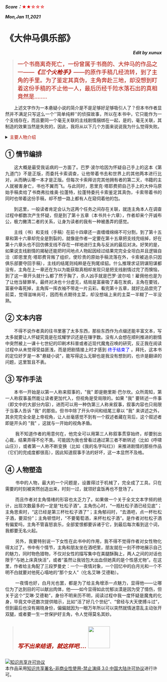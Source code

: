 ***Score：***<font color=yellow**>★★☆☆☆</font>

***Mon,Jan 11,2021***


# 《大仲马俱乐部》
***<p align=right>Edit by xunux</p>***


><font color=blue* size=4>一个书商离奇死亡，一份曾属于书商的、大仲马的作品之一——***《三个火枪手》***——的原作手稿几经流转，到了主角的手里。为了鉴定其真伪，主角奔赴三地，却没想到盯着这份手稿的不止他一人，最后历经千险水落石出的真相竟然是........</font>

<p align=justify>
&emsp;&emsp;上述文字作为一本悬疑小说的简介是不是足够好足够吸引人了？但本书作者显然并不满足只写这么一个''简单纯粹''的侦探故事，所以在本书中，它只能作为一个支线存在，而且要同一个毫无关联的主线剧情捆绑在一起，是的，毫无关联，其制造的效果当然是失败的，因此，我将从以下几个方面来说说我为什么觉得失败。
</p>

<details>
    <summary><font color=blue**>主要人物介绍</font> </summary>

```python
1. 卢卡斯·卡索：本书的主角，职业是赏金猎人，负责不择手段地从各处为雇主搜集他们想要的珍贵藏书。
2. 弗拉维奥·拉蓬特：主角的好友，书商，或者说中间商。
3. 巴罗·波尔哈：富豪，书籍收藏家，三本世上仅存的《第九道门》之一的拥有者。
4. 鲍里斯·巴尔坎：故事中的第一人称“我”，书评家，大仲马俱乐部主办者。
5. 恩里克·塔耶费：书籍收藏家，大仲马俱乐部成员。
6. 利亚娜·塔耶费：恩里克·塔耶费的妻子，大仲马俱乐部成员。
```
</details>

## ① 情节编排
<p align=justify>
&emsp;&emsp;这大概是最受我诟病的一方面了。巴罗·波尔哈因为怀疑自己手上的这本《第九道门》不是正版，而委托卡索调查，让他带着书去和世界上的其他两本进行比对，从而确认哪一本才是正版。但每次卡索拜访完其他拥有者的第二天，书籍的主人就被害身亡，书也不翼而飞。与此同时，恩里克·塔耶费把自己手上的大仲马原始手稿卖给了书商弗拉维奥·拉蓬特，拉蓬特委托卡索鉴定其真伪，卡索带着书的同时也带着这份手稿，却不想一路上都有人在窥伺着他的包。
</p>

<p align=justify>
&emsp;&emsp;到这里，一般读者肯定会认为这两个任务之间存在关联，就连主角本人在调查过程中都数次产生怀疑，但是到了第十五章（本书共十六章），作者却来个开诚布公，极力撇清二者的关系，让身为读者的我有一种被愚弄的感觉。
</p>

<p align=justify>
&emsp;&emsp;主线（书）和支线（手稿）在前十四章还一直缠缠绵绵不可分割，到了第十五章和第十六章却完全是割裂的，就像是作者一定要在第十五章把支线完结掉，好在第十六章头也不回仿佛支线不存在一样地进行主角与反派的最后对决。好笑的是，如果说支线剧情的揭秘还能把时间地点人物起因经过结果完完全全坦白并且逻辑自洽（即恩里克·塔耶费背叛了组织，使珍贵的原始手稿流落在外，卡索被追杀只因俱乐部要夺回手稿），主线的结尾则纯粹是在狗尾续貂。什么推理求证阴谋阳谋都没有，主角在上一章还在为以为能获取真相却发现只是把支线剧情过完了而懊恼，到了这一章开头就什么都了然于胸了，杀人凶手就是巴罗·波尔哈！雇佣他也是为了让他当替罪羊。最终对决也十分虚无，结局是富豪吸了毒在发疯，主角在要钱，富豪中毒死掉，主角挥一挥衣袖不带走一片云彩。看完第十五章，就好比品尝完了前菜，觉得滋味尚可，因而有点期待主菜，却没想端上来的主菜一半糊了一半没熟。
</p>

## ② 文本内容

<p align=justify>
&emsp;&emsp;不得不说作者真的往书里塞了太多东西，那些东西作为点缀还能丰富文本，写太多就要让人怀疑究竟是在炫耀学识还是在赚字数。没有人会想在顺利推进的剧情中突然被上一课十七世纪的印刷术科普或者近现代魔鬼召唤的研究，反正我在阅读过程中从未觉得受益匪浅，而是把剧情接上时才感到 <font color=blue>终于结束了</font> 。拜托，这本书的定位好歹是一本"悬疑小说"，能写得这么无聊也是我没有想到的，也许是翻译的问题，这里暂且不表。
</p>

## ③ 写作手法
<p align=justify>
&emsp;&emsp;本书一开始是以第一人称来叙事的，"我" 即是鲍里斯·巴尔坎。众所周知，第一人称叙事虽然能让读者更加代入，但视角是受局限的。如果 "我" 要转述一件事（即文中的大部分内容），进而可以用一种伪第三人称来叙事，叙事内容也只局限于当事人告诉 "我" 的那些。但书中除了开头中间和结尾三章以 "我" 来讲述之外，其余完完全全是上帝视角，让人丝毫感觉不到有一个叙述者藏在背后，这个叙述者即是开头的 "我" ，这就与一开始的视角矛盾。
</p>

<p align=justify>
&emsp;&emsp;
我不知道作者的用意何在，他完全可以用第三人称叙事贯穿始终，却要别出心裁，结果弄得不伦不类。可能因为我也曾看过通过第三者不断转述（比如《呼啸山庄》），或者第一人称不断变换（比如《我的名字叫红》）来推进剧情的那些作品（它们的完成度都很高），因此知道叙事手法的好坏，这一本显然不及格。
</p>

## ④ 人物塑造
<p align=justify>
&emsp;&emsp;
书中的人物，最大的一个问题是，设置得过于机械了，完全成了工具。只在需要的时刻被突然创造出来，时刻一过，就领好盒饭再也不登场了。
</p>

<p align=justify>
&emsp;&emsp;
而且作者对主角情绪的形容也太乏力了。如果做一个关于全文文本字频的统计，出现次数最多的一定是“杜松子酒”。主角伤心时，“一瓶杜松子酒已经见底”；主角思索时，“这已经是第三杯杜松子酒了”；主角郁闷时，“去酒吧，点一杯杜松子酒，要双份”；主角顿悟时，“不要葡萄酒，来杯杜松子酒”。是作者对杜松子酒有偏爱吗，主角不管喜怒哀乐，全部爱恨都要诉诸于它，到最后每次看到这个词，我都要无名火起。
</p>

<p align=justify>
&emsp;&emsp;
另外，我要特别说一下女性在此书中的作用，我不得不觉得作者对女性物化得太过了。书中有个情节，主角和朋友坐在酒吧里，朋友就在一刻不停地展示自己的魅力，同时物色猎物，不仅对女性的描写集中在美腿酥胸上，两人之间的对话也限于“与她上床真快活”，或者“虽然让我钱包大出血但她真的是个性感尤物”。在这里，作者给主角配了三段罗曼史：一个一夜情对象，一个回忆中的白月光和一个不明不白就要对他死心塌地的“那个女人”（化名艾琳·艾德勒）。
</p>

<p align=justify>
&emsp;&emsp;
一夜情也好，白月光也罢，都是为了给主角增添一点魅力，显得他——让哪位为了达到目的可以献出肉体，他——如今显得如此忧郁淡漠是因为受了情伤，但关于这个“艾琳·艾德勒”，身份不明来历不明，阅读过程中我一度怀疑是魔鬼的化身，毕竟文中还数次提供暗示，比如“活了好几个世纪”、“曾经与大天使搏斗过”，但到最后也没有揭晓身份，偏偏就因为一眼万年所以可以突然就情迷意乱主动张开双腿，或者要一生一世保护好主角，令人觉得莫名其妙。
</p>

##
> <font size=4 color=blue**> ***写不出来结语，就这样吧....***  </font> <img src="https://tse4-mm.cn.bing.net/th/id/OIP.IkdCJVTyCTRyHEZRchCMEgAAAA?pid=Api&rs=1" width=70>

##
<a rel="license" href="http://creativecommons.org/licenses/by-nc-nd/3.0/cn/"><img alt="知识共享许可协议" style="border-width:0" src="https://i.creativecommons.org/l/by-nc-nd/3.0/cn/88x31.png" /></a><br />本作品采用<a rel="license" href="http://creativecommons.org/licenses/by-nc-nd/3.0/cn/">知识共享署名-非商业性使用-禁止演绎 3.0 中国大陆许可协议</a>进行许可。
